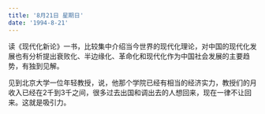 ```yaml
---
title: '8月21日 星期日'
date: '1994-8-21'
---
```


读《现代化新论》一书，比较集中介绍当今世界的现代化理论，对中国的现代化发展也有分析提出衰败化、半边缘化、革命化和现代化作为中国社会发展的主要趋势，有独到见解。

见到北京大学一位年轻教授，说，他那个学院已经有相当的经济实力，教授们的月收入已经在2千到3千之间，很多过去出国和调出去的人想回来，现在一律不让回来。这就是吸引力。

